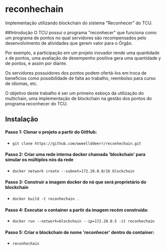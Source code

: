 # reconhechain
Implementação utilizando blockchain do sistema "Reconhecer" do TCU.

##Introdução
O TCU possui o programa "reconhecer" que funciona como um programa de pontos no qual servidores são recompensados pelo desenvolvimento de atividades que gerem valor para o Órgão.

Por exemplo, a participação em um projeto inovador rende uma quantidade x de pontos, uma avaliação de desempenho positiva gera uma quantidade y de pontos, e assim por diante.

Os servidores possuidores dos pontos podem ofertá-los em troca de benefícios como possibilidade de falta ao trabalho, reembolso para curso de idiomas, etc.

O objetivo deste trabalho é ser um primeiro esboço da utilização do multichain, uma implementação de blockchain na gestão dos pontos do programa reconhecer do TCU.


## Instalação

#### Passo 1: Clonar o projeto a partir do GitHub:
- `git clone https://github.com/wweellddeerr/reconhechain.git`

#### Passo 2: Criar uma rede interna docker chamada 'blockchain' para simular os múltiplos nós da rede
- `docker network create --subnet=172.20.0.0/16 blockchain`

#### Passo 3: Construir a imagem docker do nó que será proprietário do blockchain
- `docker build -t reconhechain .`

#### Passo 4: Executar o container a partir da imagem recém construída:
- `docker run --network=blockchain --ip=172.20.0.5 -it reconhechain`

#### Passo 5: Criar o blockchain de nome 'reconhecer' dentro do container:
- `reconhechain`

